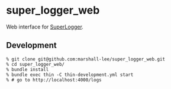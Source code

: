 # super_logger_web

Web interface for [SuperLogger](https://github.com/marshall-lee/SuperLogger).

## Development

    % git clone git@github.com:marshall-lee/super_logger_web.git
    % cd super_logger_web/
    % bundle install
    % bundle exec thin -C thin-development.yml start
    % # go to http://localhost:4000/logs
